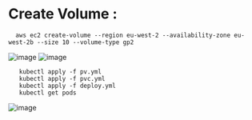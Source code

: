 # Create Volume  :

      aws ec2 create-volume --region eu-west-2 --availability-zone eu-west-2b --size 10 --volume-type gp2

![image](https://user-images.githubusercontent.com/54719289/115390891-b5cb3980-a1d6-11eb-83ae-d913180e66fe.png)
![image](https://user-images.githubusercontent.com/54719289/115390848-a6e48700-a1d6-11eb-86b4-70cbd1b924fe.png)

       kubectl apply -f pv.yml
       kubectl apply -f pvc.yml
       kubectl apply -f deploy.yml
       kubectl get pods
       
  ![image](https://user-images.githubusercontent.com/54719289/115418674-94c41200-a1f1-11eb-8a4d-6c0bbc638d68.png)


